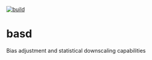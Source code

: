 [![build](https://github.com/JGCRI/basd/actions/workflows/build.yml/badge.svg)](https://github.com/JGCRI/basd/actions/workflows/build.yml)

# basd
Bias adjustment and statistical downscaling capabilities
